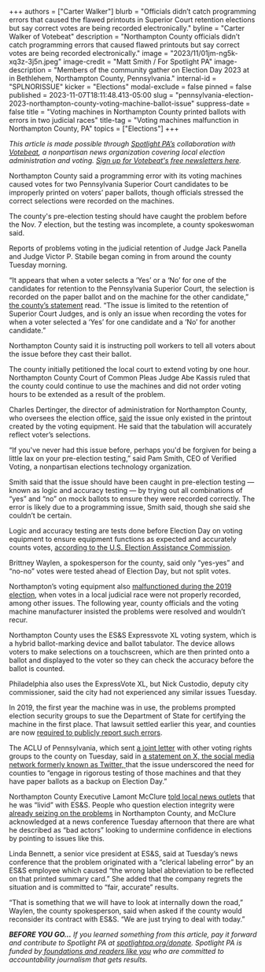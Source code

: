 +++
authors = ["Carter Walker"]
blurb = "Officials didn’t catch programming errors that caused the flawed printouts in Superior Court retention elections but say correct votes are being recorded electronically."
byline = "Carter Walker of Votebeat"
description = "Northampton County officials didn’t catch programming errors that caused flawed printouts but say correct votes are being recorded electronically."
image = "2023/11/01jm-ng5k-xq3z-3j5n.jpeg"
image-credit = "Matt Smith / For Spotlight PA"
image-description = "Members of the community gather on Election Day 2023 at in Bethlehem, Northampton County, Pennsylvania."
internal-id = "SPLNORISSUE"
kicker = "Elections"
modal-exclude = false
pinned = false
published = 2023-11-07T18:11:48.413-05:00
slug = "pennsylvania-election-2023-northampton-county-voting-machine-ballot-issue"
suppress-date = false
title = "Voting machines in Northampton County printed ballots with errors in two judicial races"
title-tag = "Voting machines malfunction in Northampton County, PA"
topics = ["Elections"]
+++

<em>This article is made possible through </em><a href="https://www.spotlightpa.org/"><em>Spotlight PA’s</em></a><em> collaboration with </em><a href="https://www.votebeat.org/"><em>Votebeat</em></a><em>, a nonpartisan news organization covering local election administration and voting. </em><a href="https://www.votebeat.org/newsletters/"><em>Sign up for Votebeat&#39;s free newsletters here</em></a><em>.</em>

Northampton County said a programming error with its voting machines caused votes for two Pennsylvania Superior Court candidates to be improperly printed on voters’ paper ballots, though officials stressed the correct selections were recorded on the machines.

The county&#39;s pre-election testing should have caught the problem before the Nov. 7 election, but the testing was incomplete, a county spokeswoman said.

Reports of problems voting in the judicial retention of Judge Jack Panella and Judge Victor P. Stabile began coming in from around the county Tuesday morning.

“It appears that when a voter selects a ‘Yes’ or a ‘No’ for one of the candidates for retention to the Pennsylvania Superior Court, the selection is recorded on the paper ballot and on the machine for the other candidate,” <a href="https://web.archive.org/20230602133121/https://www.northamptoncounty.org/CTYEXEC/Pages/Press-Releases.aspx">the county’s statement</a> read. “The issue is limited to the retention of Superior Court Judges, and is only an issue when recording the votes for when a voter selected a ‘Yes’ for one candidate and a ‘No’ for another candidate.”

<script src="https://www.spotlightpa.org/embed.js" async></script><div data-spl-embed-version="1" data-spl-src="https://www.spotlightpa.org/embeds/newsletter/"></div>

Northampton County said it is instructing poll workers to tell all voters about the issue before they cast their ballot.

The county initially petitioned the local court to extend voting by one hour. Northampton County Court of Common Pleas Judge Abe Kassis ruled that the county could continue to use the machines and did not order voting hours to be extended as a result of the problem.

Charles Dertinger, the director of administration for Northampton County, who oversees the election office, <a href="https://www.youtube.com/live/H4zAV9Rpbs0?si=M1Q6Pcw19GnuaFWa&amp;t=329">said</a> the issue only existed in the printout created by the voting equipment. He said that the tabulation will accurately reflect voter’s selections.

“If you&#39;ve never had this issue before, perhaps you&#39;d be forgiven for being a little lax on your pre-election testing,” said Pam Smith, CEO of Verified Voting, a nonpartisan elections technology organization.

Smith said that the issue should have been caught in pre-election testing — known as logic and accuracy testing — by trying out all combinations of “yes” and “no” on mock ballots to ensure they were recorded correctly. The error is likely due to a programming issue, Smith said, though she said she couldn’t be certain.

Logic and accuracy testing are tests done before Election Day on voting equipment to ensure equipment functions as expected and accurately counts votes, <u>according to the U.S. Election Assistance Commission</u>.

Brittney Waylen, a spokesperson for the county, said only “yes-yes” and “no-no” votes were tested ahead of Election Day, but not split votes.

Northampton’s voting equipment also <a href="https://www.spotlightpa.org/news/2020/10/pa-northampton-county-voting-machines-glitches-presidential-election/">malfunctioned during the 2019 election</a>, when votes in a local judicial race were not properly recorded, among other issues. The following year, county officials and the voting machine manufacturer insisted the problems were resolved and wouldn’t recur.

Northampton County uses the ES&amp;S Expressvote XL voting system, which is a hybrid ballot-marking device and ballot tabulator. The device allows voters to make selections on a touchscreen, which are then printed onto a ballot and displayed to the voter so they can check the accuracy before the ballot is counted.

Philadelphia also uses the ExpressVote XL, but Nick Custodio, deputy city commissioner, said the city had not experienced any similar issues Tuesday.

In 2019, the first year the machine was in use, the problems prompted election security groups to sue the Department of State for certifying the machine in the first place. That lawsuit settled earlier this year, and counties are now <a href="https://www.votebeat.org/pennsylvania/2023/8/18/23837562/voting-machine-malfunction-reports-public-database-election-lawsuit/">required to publicly report such errors</a>.

The ACLU of Pennsylvania, which sent <a href="https://t.co/XD3FwKHrrZ">a joint letter</a> with other voting rights groups to the county on Tuesday, said in <a href="https://twitter.com/aclupa/status/1721978016362811733">a statement on X, the social media network formerly known as Twitter, </a>that the issue underscored the need for counties to “engage in rigorous testing of those machines and that they have paper ballots as a backup on Election Day.”

<script src="https://www.spotlightpa.org/embed.js" async></script><div data-spl-embed-version="1" data-spl-src="https://www.spotlightpa.org/embeds/donate/"></div>

Northampton County Executive Lamont McClure <a href="https://www.lehighvalleynews.com/elections/election-2023-widespread-voting-machine-problems-reported-in-northampton-county">told local news outlets</a> that he was “livid” with ES&amp;S. People who question election integrity were <a href="https://twitter.com/abrahamhamadeh/status/1721983962778886514?s=46&amp;t=UQBYjZ2Ni_IbmeUwNjHQUw">already seizing on the problems</a> in Northampton County, and McClure acknowledged at a news conference Tuesday afternoon that there are what he described as “bad actors” looking to undermine confidence in elections by pointing to issues like this.

Linda Bennett, a senior vice president at ES&amp;S, said at Tuesday’s news conference that the problem originated with a “clerical labeling error” by an ES&amp;S employee which caused “the wrong label abbreviation to be reflected on that printed summary card.” She added that the company regrets the situation and is committed to “fair, accurate” results.

“That is something that we will have to look at internally down the road,” Waylen, the county spokesperson, said when asked if the county would reconsider its contract with ES&amp;S. “We are just trying to deal with today.”

<strong><em>BEFORE YOU GO…</em></strong><em> If you learned something from this article, pay it forward and contribute to Spotlight PA at </em><a href="http://spotlightpa.org/donate"><em>spotlightpa.org/donate</em></a><em>. Spotlight PA is funded by</em><a href="https://www.spotlightpa.org/support"><em> foundations and readers like you</em></a><em> who are committed to accountability journalism that gets results.</em>

